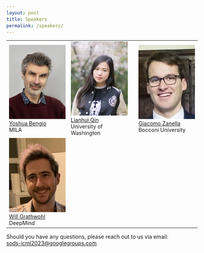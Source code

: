 ```yaml
---
layout: post
title: Speakers
permalink: /speakers/
---
```


<table>
  <tr>
    <td> 
      <img src="https://github.com/sods-icml2023/sods-icml2023.github.io/blob/main/images/YoshuaBengio.jpg?raw=true"  alt="1" width = 150px height = 195px ><br />
      <a href="https://yoshuabengio.org/">Yoshua Bengio</a><br />
      MILA
    </td>
    <td> 
      <img src="https://github.com/sods-icml2023/sods-icml2023.github.io/blob/main/images/LianhuiQin.jpg?raw=true"  alt="1" width = 150px height = 195px ><br />
      <a href="https://sites.google.com/view/lianhuiqin/home">Lianhui Qin</a><br />
      University of Washington
    </td>
    <td> 
      <img src="https://github.com/sods-icml2023/sods-icml2023.github.io/blob/main/images/GiacomoZanella.jpg?raw=true"  alt="1" width = 150px height = 195px ><br />
      <a href="https://sites.google.com/site/gzanellawebpage/home">Giacomo Zanella</a><br />
      Bocconi University
    </td>
  </tr> 
  <tr>
    <td> 
      <img src="https://github.com/sods-icml2023/sods-icml2023.github.io/blob/main/images/WillGrathwohl.jpg?raw=true"  alt="1" width = 150px height = 195px ><br />
      <a href="http://www.cs.toronto.edu/~wgrathwohl/">Will Grathwohl</a><br />
      DeepMind
    </td>
    <!-- <td> 
      <img src="https://github.com/sods-icml2023/sods-icml2023.github.io/blob/main/images/MatejBalog.jpg?raw=true"  alt="1" width = 150px height = 195px ><br />
      <a href="http://matejbalog.eu/">Matej Balog</a><br />
      DeepMind
    </td> -->
  </tr> 
</table>


Should you have any questions, please reach out to us via email:<br>
[sods-icml2023@googlegroups.com
](mailto:sods-icml2023@googlegroups.com)